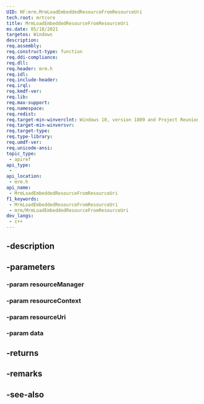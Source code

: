 ```yaml
---
UID: NF:mrm.MrmLoadEmbeddedResourceFromResourceUri
tech.root: mrtcore 
title: MrmLoadEmbeddedResourceFromResourceUri
ms.date: 05/18/2021 
targetos: Windows
description: 
req.assembly: 
req.construct-type: function
req.ddi-compliance: 
req.dll: 
req.header: mrm.h
req.idl: 
req.include-header: 
req.irql: 
req.kmdf-ver: 
req.lib: 
req.max-support: 
req.namespace: 
req.redist: 
req.target-min-winverclnt: Windows 10, version 1809 and Project Reunion 0.5 (and later) 
req.target-min-winversvr: 
req.target-type: 
req.type-library: 
req.umdf-ver: 
req.unicode-ansi: 
topic_type:
 - apiref
api_type:
 - 
api_location:
 - mrm.h
api_name:
 - MrmLoadEmbeddedResourceFromResourceUri
f1_keywords:
 - MrmLoadEmbeddedResourceFromResourceUri
 - mrm/MrmLoadEmbeddedResourceFromResourceUri
dev_langs:
 - c++
---
```


## -description

## -parameters

### -param resourceManager

### -param resourceContext

### -param resourceUri

### -param data

## -returns

## -remarks

## -see-also

